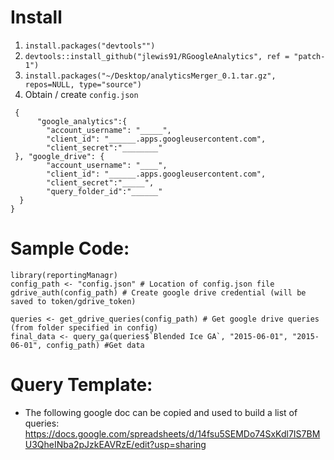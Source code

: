 # Install
1. `install.packages("devtools"")`
2. `devtools::install_github("jlewis91/RGoogleAnalytics", ref = "patch-1")`
2. `install.packages("~/Desktop/analyticsMerger_0.1.tar.gz", repos=NULL, type="source")`
3. Obtain / create `config.json`
```
 {
      "google_analytics":{
        "account_username": "_____",
        "client_id": "______.apps.googleusercontent.com",
        "client_secret":"________"
 }, "google_drive": {
        "account_username": "____",
        "client_id": "______.apps.googleusercontent.com",
        "client_secret":"_____",
        "query_folder_id":"______"
  }
}
```
# Sample Code:
```
library(reportingManagr)
config_path <- "config.json" # Location of config.json file
gdrive_auth(config_path) # Create google drive credential (will be saved to token/gdrive_token)

queries <- get_gdrive_queries(config_path) # Get google drive queries (from folder specified in config)
final_data <- query_ga(queries$`Blended Ice GA`, "2015-06-01", "2015-06-01", config_path) #Get data
```

# Query Template:
- The following google doc can be copied and used to build a list of queries:
https://docs.google.com/spreadsheets/d/14fsu5SEMDo74SxKdl7IS7BMU3QheINba2pJzkEAVRzE/edit?usp=sharing
